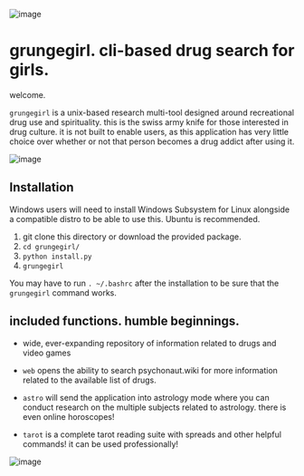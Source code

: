 ![image](https://user-images.githubusercontent.com/90430427/133154198-7da21197-0acb-43ac-8155-4d1edbcf3f02.png)

# grungegirl. cli-based drug search for girls.

welcome.

`grungegirl` is a unix-based research multi-tool designed around recreational drug use and spirituality. this is the swiss army knife for those interested in drug culture. it is not built to enable users, as this application has very little choice over whether or not that person becomes a drug addict after using it.

![image](https://user-images.githubusercontent.com/90430427/133360635-6154db5b-5693-4914-841e-ba87523ddde7.png)

## Installation

Windows users will need to install Windows Subsystem for Linux alongside a compatible distro to be able to use this. Ubuntu is recommended. 

1. git clone this directory or download the provided package. 
2. `cd grungegirl/`
3. `python install.py`
4. `grungegirl`

You may have to run `. ~/.bashrc` after the installation to be sure that the `grungegirl` command works.

## included functions. humble beginnings.

- wide, ever-expanding repository of information related to drugs and video games

- `web` opens the ability to search psychonaut.wiki for more information related to the available list of drugs. 

- `astro` will send the application into astrology mode where you can conduct research on the multiple subjects related to astrology. there is even online horoscopes!
- `tarot` is a complete tarot reading suite with spreads and other helpful commands! it can be used professionally!

![image](https://user-images.githubusercontent.com/90430427/133362528-8c613e06-56f8-40bf-b2fc-4b01bce7d19a.png)
